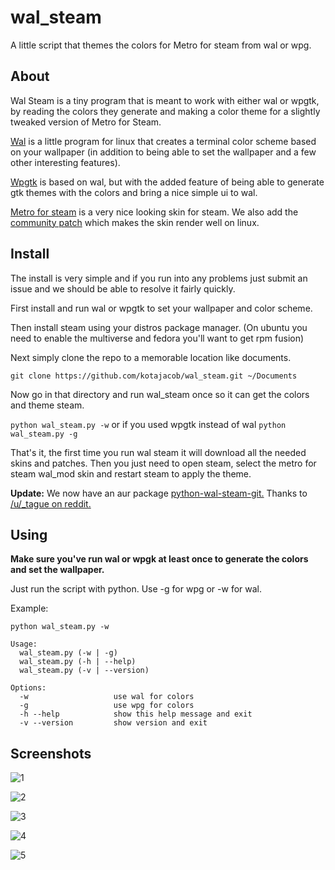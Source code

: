 # wal_steam

A little script that themes the colors for Metro for steam from wal or wpg.

## About

Wal Steam is a tiny program that is meant to work with either wal or wpgtk, by reading the colors they generate and making a color theme for a slightly tweaked version of Metro for Steam.

[Wal](https://github.com/dylanaraps/pywal) is a little program for linux that creates a terminal color scheme based on your wallpaper (in addition to being able to set the wallpaper and a few other 
interesting features).

[Wpgtk](https://github.com/deviantfero/wpgtk) is based on wal, but with the added feature of being able to generate gtk themes with the colors and bring a nice simple ui to wal.

[Metro for steam](http://metroforsteam.com/) is a very nice looking skin for steam. We also add the [community patch](https://steamcommunity.com/groups/metroforsteam/discussions/0/527273789693410879/) which makes the skin render well on linux.

## Install

The install is very simple and if you run into any problems just submit an issue and we should be able to resolve it fairly quickly.

First install and run wal or wpgtk to set your wallpaper and color scheme.

Then install steam using your distros package manager. (On ubuntu you need to enable the multiverse and fedora you'll want to get rpm fusion)

Next simply clone the repo to a memorable location like documents.

`git clone https://github.com/kotajacob/wal_steam.git ~/Documents`

Now go in that directory and run wal_steam once so it can get the colors and theme steam.

`python wal_steam.py -w` or if you used wpgtk instead of wal `python wal_steam.py -g`

That's it, the first time you run wal steam it will download all the needed skins and patches. Then you just need to open steam, select the metro for steam wal_mod skin and restart steam to apply the theme.

**Update:** We now have an aur package [python-wal-steam-git.](https://aur.archlinux.org/packages/python-wal-steam-git) Thanks to [/u/_tague on reddit.](https://www.reddit.com/user/_tague)

## Using

**Make sure you've run wal or wpgk at least once to generate the colors and set the wallpaper.**

Just run the script with python. Use -g for wpg or -w for wal.

Example:

`python wal_steam.py -w`

```
Usage:
  wal_steam.py (-w | -g)
  wal_steam.py (-h | --help)
  wal_steam.py (-v | --version)

Options:
  -w                   use wal for colors
  -g                   use wpg for colors
  -h --help            show this help message and exit
  -v --version         show version and exit
```

## Screenshots

![1](https://ptpb.pw/kw6D.png)

![2](https://ptpb.pw/zhFg.png)

![3](https://ptpb.pw/l9Rw.png)

![4](https://ptpb.pw/xOo1.png)

![5](https://ptpb.pw/n8jd.png)
